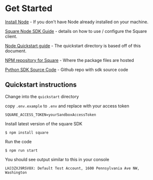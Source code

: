 # Get Started

[Install Node](https://docs.npmjs.com/downloading-and-installing-node-js-and-npm) - If you don't have Node already installed on your machine.

[Square Node SDK Guide](https://developer.squareup.com/docs/sdks/nodejs/using-nodejs-sdk) - details on how to use / configure the Square client.

[Node Quickstart guide](https://developer.squareup.com/docs/sdks/nodejs/quick-start) - The quickstart directory is based off of this document.

[NPM repository for Square](https://www.npmjs.com/package/square) - Where the package files are hosted

[Python SDK Source Code](https://github.com/square/square-nodejs-sdk) - Github repo with sdk source code

## Quickstart instructions

Change into the `quickstart` directory

copy `.env.example` to `.env` and replace with your access token
```
SQUARE_ACCESS_TOKEN=yourSandboxAccessToken
```

Install latest version of the square SDK
```
$ npm install square
```

Run the code
```
$ npm run start
```

You should see output similar to this in your console
```
LHJ3ZXJ9RSV8X: Default Test Account, 1600 Pennsylvania Ave NW, Washington
```
